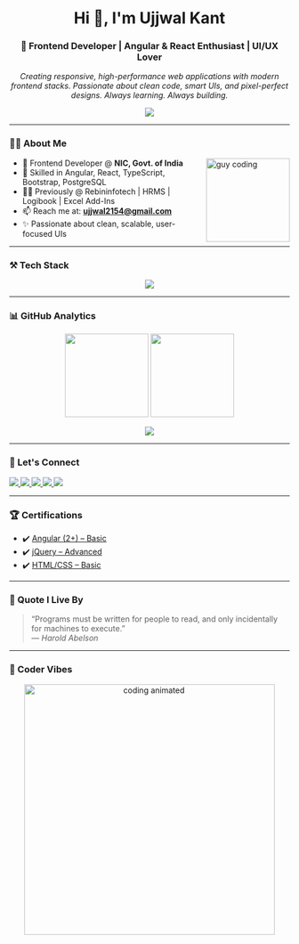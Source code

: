 <h1 align="center">Hi 👋, I'm Ujjwal Kant</h1>
<h3 align="center">🚀 Frontend Developer | Angular & React Enthusiast | UI/UX Lover</h3>

<p align="center">
  <em>Creating responsive, high-performance web applications with modern frontend stacks. Passionate about clean code, smart UIs, and pixel-perfect designs. Always learning. Always building.</em>
</p>

<p align="center">
  <img src="https://readme-typing-svg.demolab.com?font=Fira+Code&pause=500&color=00FFAB&width=435&lines=Frontend+Engineer+@+NIC+%F0%9F%92%BB;Angular+%2B+React+Developer+%F0%9F%92%AA;Clean+Code+Advocate+%F0%9F%92%A1;Lifelong+Learner+%E2%9C%8C%EF%B8%8F" />
</p>

---

### 👨‍💻 About Me

<img align="right" height="150" src="https://i.pinimg.com/originals/e8/f4/53/e8f453469a3ec97ecd354df465d73913.gif" alt="guy coding" />

- 🔭 Frontend Developer @ **NIC, Govt. of India**
- 🧠 Skilled in Angular, React, TypeScript, Bootstrap, PostgreSQL
- 🧑‍💻 Previously @ Rebininfotech | HRMS | Logibook | Excel Add-Ins
- 📫 Reach me at: **ujjwal2154@gmail.com**
- ✨ Passionate about clean, scalable, user-focused UIs

---

### ⚒️ Tech Stack

<p align="center">
  <img src="https://skillicons.dev/icons?i=angular,react,typescript,js,html,css,bootstrap,redux,sass,postgresql,jquery,git,postman" />
</p>

---

### 📊 GitHub Analytics

<div align="center">
  <img src="https://github-readme-stats.vercel.app/api?username=kantujjwal&show_icons=true&theme=dracula&include_all_commits=true&count_private=true" height="150" />
  <img src="https://github-readme-stats.vercel.app/api/top-langs?username=kantujjwal&layout=compact&theme=dracula" height="150" />
</div>

<p align="center">
  <img src="https://github-readme-streak-stats.herokuapp.com/?user=kantujjwal&theme=dracula" />
</p>

---

### 🔗 Let's Connect

<p align="left">
  <a href="mailto:ujjwal2154@gmail.com" target="_blank">
    <img src="https://img.shields.io/static/v1?message=Gmail&logo=gmail&label=&color=D14836&logoColor=white&style=for-the-badge" />
  </a>
  <a href="https://linkedin.com/in/ujjwal-k-26078a96" target="_blank">
    <img src="https://img.shields.io/static/v1?message=LinkedIn&logo=linkedin&label=&color=0077B5&logoColor=white&style=for-the-badge" />
  </a>
  <a href="https://instagram.com/_ujjwal.kant_" target="_blank">
    <img src="https://img.shields.io/static/v1?message=Instagram&logo=instagram&label=&color=E4405F&logoColor=white&style=for-the-badge" />
  </a>
  <a href="https://www.hackerrank.com/ujjwalkant" target="_blank">
    <img src="https://img.shields.io/static/v1?message=HackerRank&logo=hackerrank&label=&color=2EC866&logoColor=white&style=for-the-badge" />
  </a>
  <a href="https://dev.to/ujjwal" target="_blank">
    <img src="https://img.shields.io/static/v1?message=Dev.to&logo=dev.to&label=&color=000000&logoColor=white&style=for-the-badge" />
  </a>
</p>

---

### 🏆 Certifications

- ✔️ [Angular (2+) – Basic](https://cutshort.io/certificate/69677)  
- ✔️ [jQuery – Advanced](https://cutshort.io/certificate/69672)  
- ✔️ [HTML/CSS – Basic](https://cutshort.io/certificate/65619)

---

### 💬 Quote I Live By

> “Programs must be written for people to read, and only incidentally for machines to execute.”  
> — *Harold Abelson*

---

### 🎨 Coder Vibes

<p align="center">
  <img src="https://media.giphy.com/media/qgQUggAC3Pfv687qPC/giphy.gif" width="450" alt="coding animated" />
</p>
